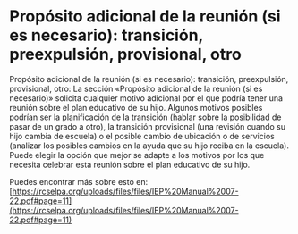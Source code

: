 # Propósito adicional de la reunión (si es necesario): transición, preexpulsión, provisional, otro
Propósito adicional de la reunión (si es necesario): transición, preexpulsión, provisional, otro: La sección «Propósito adicional de la reunión (si es necesario)» solicita cualquier motivo adicional por el que podría tener una reunión sobre el plan educativo de su hijo. Algunos motivos posibles podrían ser la planificación de la transición (hablar sobre la posibilidad de pasar de un grado a otro), la transición provisional (una revisión cuando su hijo cambia de escuela) o el posible cambio de ubicación o de servicios (analizar los posibles cambios en la ayuda que su hijo reciba en la escuela). Puede elegir la opción que mejor se adapte a los motivos por los que necesita celebrar esta reunión sobre el plan educativo de su hijo.

Puedes encontrar más sobre esto en: [https://rcselpa.org/uploads/files/files/IEP%20Manual%2007-22.pdf#page=11](https://rcselpa.org/uploads/files/files/IEP%20Manual%2007-22.pdf#page=11)
